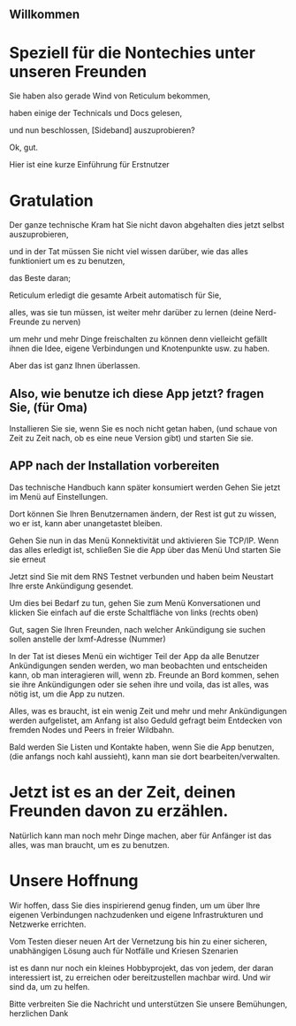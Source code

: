 ## Willkommen

# Speziell für die Nontechies unter unseren Freunden

Sie haben also gerade Wind von Reticulum bekommen,

haben einige der Technicals und Docs gelesen,

und nun beschlossen, [Sideband] auszuprobieren?

Ok, gut.

Hier ist eine kurze Einführung für Erstnutzer

# Gratulation

Der ganze technische Kram hat Sie nicht davon abgehalten 
dies jetzt selbst auszuprobieren,

und in der Tat müssen Sie nicht viel wissen 
darüber, wie das alles funktioniert 
um es zu benutzen,

das Beste daran; 

Reticulum erledigt die gesamte Arbeit 
automatisch für Sie,

alles, was sie tun müssen, ist weiter 
mehr darüber zu lernen (deine Nerd-Freunde zu nerven)

um mehr und mehr Dinge freischalten zu können 
denn vielleicht gefällt ihnen die Idee, 
eigene Verbindungen und Knotenpunkte usw. zu haben.

Aber das ist ganz Ihnen überlassen.

## Also, wie benutze ich diese App jetzt? fragen Sie, (für Oma)

Installieren Sie sie, wenn Sie es noch nicht getan haben,
(und schaue von Zeit zu Zeit nach, ob es eine neue Version gibt)
und starten Sie sie.

## APP nach der Installation vorbereiten

Das technische Handbuch kann später konsumiert werden 
Gehen Sie jetzt im Menü auf Einstellungen.

Dort können Sie Ihren Benutzernamen ändern,
der Rest ist gut zu wissen, wo er ist,
kann aber unangetastet bleiben.

Gehen Sie nun in das Menü Konnektivität und aktivieren Sie TCP/IP.
Wenn das alles erledigt ist, schließen Sie die App über das Menü
Und starten Sie sie erneut

Jetzt sind Sie mit dem RNS Testnet verbunden 
und haben beim Neustart Ihre erste Ankündigung gesendet.

Um dies bei Bedarf zu tun, gehen Sie zum Menü Konversationen
und klicken Sie einfach auf die erste Schaltfläche von links 
(rechts oben)

Gut, sagen Sie Ihren Freunden, nach welcher Ankündigung sie suchen sollen 
anstelle der lxmf-Adresse (Nummer)

In der Tat ist dieses Menü ein wichtiger Teil der App 
da alle Benutzer Ankündigungen senden werden,
wo man beobachten und entscheiden kann, ob man interagieren will,
wenn zb. Freunde an Bord kommen,
sehen sie ihre Ankündigungen oder sie sehen ihre 
und voila, das ist alles, was nötig ist, um die App zu nutzen.

Alles, was es braucht, ist ein wenig Zeit und mehr und mehr Ankündigungen werden aufgelistet,
am Anfang ist also Geduld gefragt beim Entdecken von 
fremden Nodes und Peers in freier Wildbahn.

Bald werden Sie Listen und Kontakte haben, wenn Sie die App benutzen,
(die anfangs noch kahl aussieht), kann man sie dort bearbeiten/verwalten.

# Jetzt ist es an der Zeit, deinen Freunden davon zu erzählen.

Natürlich kann man noch mehr Dinge machen,
aber für Anfänger ist das alles, was man braucht, um es zu benutzen.

# Unsere Hoffnung

Wir hoffen, dass Sie dies inspirierend genug finden, um 
um über Ihre eigenen Verbindungen nachzudenken 
und eigene Infrastrukturen und Netzwerke errichten.

Vom Testen dieser neuen Art der Vernetzung bis hin zu 
einer sicheren, unabhängigen Lösung auch für Notfälle 
und Kriesen Szenarien 

ist es dann nur noch ein kleines Hobbyprojekt, das 
von jedem, der daran interessiert ist, 
zu erreichen oder bereitzustellen machbar wird.
Und wir sind da, um zu helfen.

Bitte verbreiten Sie die Nachricht 
und unterstützen Sie unsere Bemühungen,
herzlichen Dank
